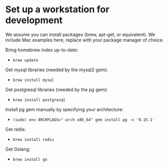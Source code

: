 # Set up a workstation for development

We assume you can install packages (brew, apt-get, or equivalent). We include Mac examples here, replace with your package manager of choice.

Bring homebrew index up-to-date:
* `brew update`

Get mysql libraries (needed by the mysql2 gem):
* `brew install mysql`

Get postgresql libraries (needed by the pg gem):
* `brew install postgresql`

Install pg gem manually by specifying your architecture:
* `(sudo) env ARCHFLAGS="-arch x86_64" gem install pg -v '0.15.1'`
 
Get redis:
* `brew install redis`

Get Golang:
* `brew install go`
